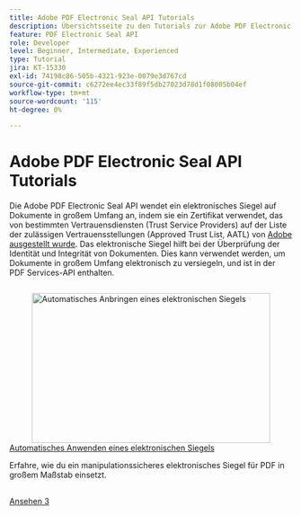 ```yaml
---
title: Adobe PDF Electronic Seal API Tutorials
description: Übersichtsseite zu den Tutorials zur Adobe PDF Electronic Seal API
feature: PDF Electronic Seal API
role: Developer
level: Beginner, Intermediate, Experienced
type: Tutorial
jira: KT-15330
exl-id: 74198c86-505b-4321-923e-0079e3d767cd
source-git-commit: c6272ee4ec33f89f5db27023d78d1f08005b04ef
workflow-type: tm+mt
source-wordcount: '115'
ht-degree: 0%

---
```


# Adobe PDF Electronic Seal API Tutorials

Die Adobe PDF Electronic Seal API wendet ein elektronisches Siegel auf Dokumente in großem Umfang an, indem sie ein Zertifikat verwendet, das von bestimmten Vertrauensdiensten (Trust Service Providers) auf der Liste der zulässigen Vertrauensstellungen (Approved Trust List, AATL) von [Adobe ausgestellt wurde](https://helpx.adobe.com/de/acrobat/kb/approved-trust-list1.html). Das elektronische Siegel hilft bei der Überprüfung der Identität und Integrität von Dokumenten. Dies kann verwendet werden, um Dokumente in großem Umfang elektronisch zu versiegeln, und ist in der PDF Services-API enthalten.

<!-- Comment -->
<!-- CARDS

* https://experienceleague.adobe.com/de/docs/acrobat-services-learn/tutorials/eseal/automatically-apply-electronic-seal
  {target = _self}
  {title = Automatically apply an electronic seal}
  {description = Learn how to apply a tamper-evident electronic seal to PDFs at scale}
  {image = https://experienceleague.adobe.com/de/docs/acrobat-services-learn/tutorials/eseal/media_1c3d300ec38133fdf7b4f8eb7c16d560e8a776e5c.png?width=400&format=webply&optimize=medium}
  {cta = Watch}

-->
<!-- End Comment -->

<!-- START CARDS HTML - DO NOT MODIFY BY HAND -->
<div class="columns">
    <div class="column is-half-tablet is-half-desktop is-one-third-widescreen" aria-label="Automatically apply an electronic seal">
        <div class="card" style="height: 100%; display: flex; flex-direction: column; height: 100%;">
            <div class="card-image">
                <figure class="image x-is-16by9">
                    <a href="https://experienceleague.adobe.com/de/docs/acrobat-services-learn/tutorials/eseal/automatically-apply-electronic-seal" title="Automatisches Anbringen eines elektronischen Siegels" target="_self" rel="referrer">
                        <img class="is-bordered-r-small" src="https://experienceleague.adobe.com/de/docs/acrobat-services-learn/tutorials/eseal/media_1c3d300ec38133fdf7b4f8eb7c16d560e8a776e5c.png?width=400&format=webply&optimize=medium" alt="Automatisches Anbringen eines elektronischen Siegels"
                             style="width: 100%; aspect-ratio: 16 / 9; object-fit: cover; overflow: hidden; display: block; margin: auto;">
                    </a>
                </figure>
            </div>
            <div class="card-content is-padded-small" style="display: flex; flex-direction: column; flex-grow: 1; justify-content: space-between;">
                <div class="top-card-content">
                    <p class="headline is-size-6 has-text-weight-bold">
                        <a href="https://experienceleague.adobe.com/de/docs/acrobat-services-learn/tutorials/eseal/automatically-apply-electronic-seal" target="_self" rel="referrer" title="Automatisches Anbringen eines elektronischen Siegels">Automatisches Anwenden eines elektronischen Siegels</a>
                    </p>
                    <p class="is-size-6">Erfahre, wie du ein manipulationssicheres elektronisches Siegel für PDF in großem Maßstab einsetzt.</p>
                </div>
                <a href="https://experienceleague.adobe.com/de/docs/acrobat-services-learn/tutorials/eseal/automatically-apply-electronic-seal" target="_self" rel="referrer" class="spectrum-Button spectrum-Button--outline spectrum-Button--primary spectrum-Button--sizeM" style="align-self: flex-start; margin-top: 1rem;">
                    <span class="spectrum-Button-label has-no-wrap has-text-weight-bold">Ansehen</span>
                3</a>
            </div>
        </div>
    </div>
</div>
<!-- END CARDS HTML - DO NOT MODIFY BY HAND -->
